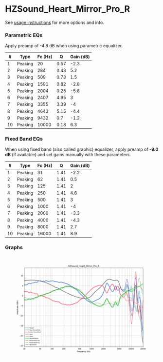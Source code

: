 # HZSound_Heart_Mirror_Pro_R
See [usage instructions](https://github.com/jaakkopasanen/AutoEq#usage) for more options and info.

### Parametric EQs
Apply preamp of -4.8 dB when using parametric equalizer.

|   # | Type    |   Fc (Hz) |    Q |   Gain (dB) |
|-----|---------|-----------|------|-------------|
|   1 | Peaking |        20 | 0.57 |        -2.3 |
|   2 | Peaking |       284 | 0.43 |         5.2 |
|   3 | Peaking |       509 | 0.73 |         1.5 |
|   4 | Peaking |      1591 | 0.82 |        -2.8 |
|   5 | Peaking |      2004 | 0.25 |        -5.8 |
|   6 | Peaking |      2407 | 4.95 |         3   |
|   7 | Peaking |      3355 | 3.39 |        -4   |
|   8 | Peaking |      4643 | 5.15 |        -4.4 |
|   9 | Peaking |      9432 | 0.7  |        -1.2 |
|  10 | Peaking |     10000 | 0.18 |         6.3 |

### Fixed Band EQs
When using fixed band (also called graphic) equalizer, apply preamp of **-9.0 dB** (if available) and set gains manually with these parameters.

|   # | Type    |   Fc (Hz) |    Q |   Gain (dB) |
|-----|---------|-----------|------|-------------|
|   1 | Peaking |        31 | 1.41 |        -2.2 |
|   2 | Peaking |        62 | 1.41 |         0.5 |
|   3 | Peaking |       125 | 1.41 |         2   |
|   4 | Peaking |       250 | 1.41 |         4.6 |
|   5 | Peaking |       500 | 1.41 |         3   |
|   6 | Peaking |      1000 | 1.41 |        -4   |
|   7 | Peaking |      2000 | 1.41 |        -3.3 |
|   8 | Peaking |      4000 | 1.41 |        -4.3 |
|   9 | Peaking |      8000 | 1.41 |         2.7 |
|  10 | Peaking |     16000 | 1.41 |         8.9 |

### Graphs
![](./HZSound_Heart_Mirror_Pro_R.png)
